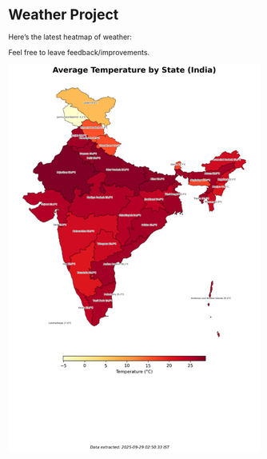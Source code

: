 # Weather Project

Here’s the latest heatmap of weather:

Feel free to leave feedback/improvements.

![India Heatmap](docs/assets/india_heatmap.png?v=D9A6A3)
